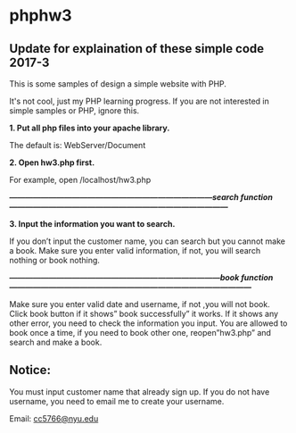 # phphw3

## Update for explaination of these simple code 2017-3

This is some samples of design a simple website with PHP.

It's not cool, just my PHP learning progress. If you are not interested in simple samples or PHP, ignore this.



**1. Put all php files into your apache library.**

The default is: WebServer/Document

**2. Open hw3.php first.**

For example, open /localhost/hw3.php    


   ***——————————————————————————search function————————————————————————————***

**3. Input the information you want to search.**    

If you don’t input the customer name, you can search but you cannot make a book.
Make sure you enter valid information, if not, you will search nothing or book nothing.



   ***———————————————————————————book function———————————————————————————————***   
   
Make sure you enter valid date and username, if not ,you will not book.
Click book button if it shows” book successfully” it works.
If it shows any other error, you need to check the information you input.
You are allowed to book once a time, if you need to book other one, reopen”hw3.php”
and search and make a book.

## Notice:

You must input customer name that already sign up. If you do not have username, you
need to email me to create your username.

Email: cc5766@nyu.edu
